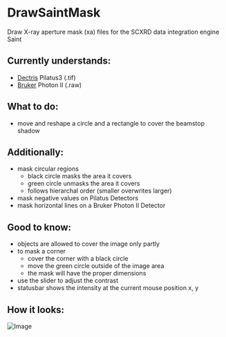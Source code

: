 # DrawSaintMask
 Draw X-ray aperture mask (xa) files for the SCXRD data integration engine Saint
 
 ## Currently understands:
  - [Dectris](https://www.dectris.com/detectors/x-ray-detectors/pilatus3/) Pilatus3 (.tif)
  - [Bruker](https://www.bruker.com/en/products-and-solutions/diffractometers-and-scattering-systems/single-crystal-x-ray-diffractometers/sc-xrd-components/detectors.html) Photon II (.raw)
 
 ## What to do:
 - move and reshape a circle and a rectangle to cover the beamstop shadow
 
 ## Additionally:
 - mask circular regions
   - black circle masks the area it covers
   - green circle unmasks the area it covers
   - follows hierarchal order (smaller overwrites larger)
 - mask negative values on Pilatus Detectors
 - mask horizontal lines on a Bruker Photon II Detector
 
 ## Good to know:
 - objects are allowed to cover the image only partly
 - to mask a corner
   - cover the corner with a black circle
   - move the green circle outside of the image area
   - the mask will have the proper dimensions
 - use the slider to adjust the contrast
 - statusbar shows the intensity at the current mouse position x, y
 
 ## How it looks:
![Image](../main/assets/DrawSaintMask.png)
